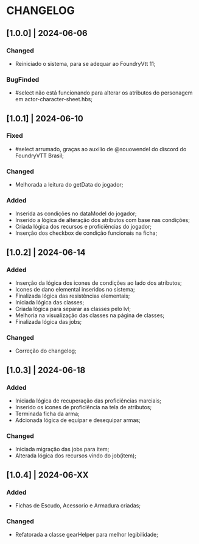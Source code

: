 # CHANGELOG

## [1.0.0] | 2024-06-06
### Changed
- Reiniciado o sistema, para se adequar ao FoundryVtt 11;
### BugFinded
- #select não está funcionando para alterar os atributos do personagem em actor-character-sheet.hbs;

## [1.0.1] | 2024-06-10
### Fixed
- #select arrumado, graças ao auxilio de @souowendel do discord do FoundryVTT Brasil;
### Changed
- Melhorada a leitura do getData do jogador;
### Added
- Inserida as condições no dataModel do jogador;
- Inserido a lógica de alteração dos atributos com base nas condições;
- Criada lógica dos recursos e proficiências do jogador;
- Inserção dos checkbox de condição funcionais na ficha;

## [1.0.2] | 2024-06-14
### Added
- Inserção da lógica dos icones de condições ao lado dos atributos;
- Icones de dano elemental inseridos no sistema;
- Finalizada lógica das resistências elementais;
- Iniciada lógica das classes;
- Criada lógica para separar as classes pelo lvl;
- Melhoria na visualização das classes na página de classes;
- Finalizada lógica das jobs;
### Changed
- Correção do changelog;
## [1.0.3] | 2024-06-18
### Added
- Iniciada lógica de recuperação das proficiências marciais;
- Inserido os icones de proficiência na tela de atributos;
- Terminada ficha da arma;
- Adcionada lógica de equipar e desequipar armas;
### Changed
- Iniciada migração das jobs para item;
- Alterada lógica dos recursos vindo do job(item);
## [1.0.4] | 2024-06-XX
### Added
- Fichas de Escudo, Acessorio e Armadura criadas;
### Changed
- Refatorada a classe gearHelper para melhor legibilidade;